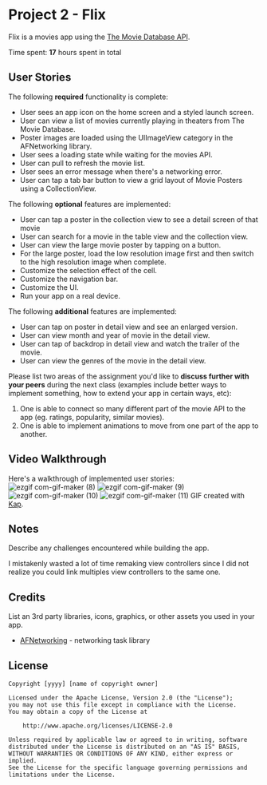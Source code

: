 # Project 2 - Flix
Flix is a movies app using the [The Movie Database API](http://docs.themoviedb.apiary.io/#).

Time spent: **17** hours spent in total

## User Stories

The following **required** functionality is complete:

- User sees an app icon on the home screen and a styled launch screen.
- User can view a list of movies currently playing in theaters from The Movie Database.
- Poster images are loaded using the UIImageView category in the AFNetworking library.
- User sees a loading state while waiting for the movies API.
- User can pull to refresh the movie list.
- User sees an error message when there's a networking error.
- User can tap a tab bar button to view a grid layout of Movie Posters using a CollectionView.

The following **optional** features are implemented:

- User can tap a poster in the collection view to see a detail screen of that movie
- User can search for a movie in the table view and the collection view. 
- User can view the large movie poster by tapping on a button.
- For the large poster, load the low resolution image first and then switch to the high resolution image when complete.
- Customize the selection effect of the cell.
- Customize the navigation bar.
- Customize the UI.
- Run your app on a real device.

The following **additional** features are implemented:
- User can tap on poster in detail view and see an enlarged version. 
- User can view month and year of movie in the detail view. 
- User can tap of backdrop in detail view and watch the trailer of the movie. 
- User can view the genres of the movie in the detail view. 

Please list two areas of the assignment you'd like to **discuss further with your peers** during the next class (examples include better ways to implement something, how to extend your app in certain ways, etc):

1. One is able to connect so many different part of the movie API to the app (eg. ratings, popularity, similar movies).
2. One is able to implement animations to move from one part of the app to another. 

## Video Walkthrough

Here's a walkthrough of implemented user stories:
![ezgif com-gif-maker (8)](https://user-images.githubusercontent.com/71947227/123494906-1fa4fc80-d5e7-11eb-9d7d-7a9c892f89e2.gif)
![ezgif com-gif-maker (9)](https://user-images.githubusercontent.com/71947227/123494808-c046ec80-d5e6-11eb-8aa7-0698f7ac8820.gif)
![ezgif com-gif-maker (10)](https://user-images.githubusercontent.com/71947227/123494810-c210b000-d5e6-11eb-93d0-60a6eabf628b.gif)
![ezgif com-gif-maker (11)](https://user-images.githubusercontent.com/71947227/123494921-2df31880-d5e7-11eb-949e-1f74fe62b29a.gif)
GIF created with [Kap](https://getkap.co/).

## Notes

Describe any challenges encountered while building the app.

I mistakenly wasted a lot of time remaking view controllers since I did not realize you could link multiples view controllers to the same one. 

## Credits

List an 3rd party libraries, icons, graphics, or other assets you used in your app.

- [AFNetworking](https://github.com/AFNetworking/AFNetworking) - networking task library

## License

    Copyright [yyyy] [name of copyright owner]

    Licensed under the Apache License, Version 2.0 (the "License");
    you may not use this file except in compliance with the License.
    You may obtain a copy of the License at

        http://www.apache.org/licenses/LICENSE-2.0

    Unless required by applicable law or agreed to in writing, software
    distributed under the License is distributed on an "AS IS" BASIS,
    WITHOUT WARRANTIES OR CONDITIONS OF ANY KIND, either express or implied.
    See the License for the specific language governing permissions and
    limitations under the License.
